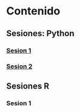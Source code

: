 # Contenido
## Sesiones: Python
### [Sesion 1](python-clase1.md)
### [Sesion 2](python-sesion2.md)
## Sesiones R
### Sesion 1
